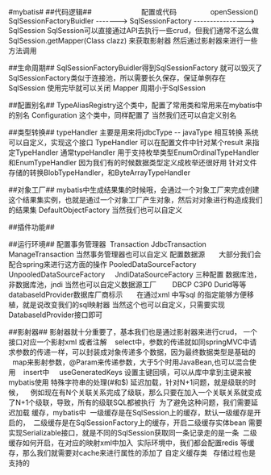 #mybatis#
##代码逻辑##
                         配置或代码                  openSession()
SqlSessionFactoryBuidler -------> SqlSessionFactory ----------------> SqlSession
SqlSession可以直接通过API去执行一些crud，但我们通常不这么做
SqlSession.getMapper(Class clazz) 来获取影射器
然后通过影射器来进行一些方法调用

##生命周期##
SqlSessionFactoryBuidler得到SqlSessionFactory 就可以毁灭了
SqlSessionFactory类似于连接池，所以需要长久保存，保证单例存在
SqlSession  使用完毕就可以关闭
Mapper  周期小于SqlSession

##配置别名##
TypeAliasRegistry这个类中，配置了常用类和常用来在mybatis中的别名
Configuration 这个类中，同样配置了
当然我们还可以自定义别名

##类型转换##
typeHandler 主要是用来将jdbcType -- javaType 相互转换
系统可以自定义，实现这个接口 TypeHandler
可以在配置文件中针对某个result 来指定TypeHandler
通常typeHandler 用于支持枚举类型EnumOrdinalTypeHandler 和EnumTypeHandler 因为我们有的时候数据类型定义成枚举还很好用
针对文件存储的转换BlobTypeHandler，和ByteArrayTypeHandler

##对象工厂##
mybatis中生成结果集的时候哦，会通过一个对象工厂来完成创建这个结果集实例，也就是通过一个对象工厂产生对象，然后对对象进行构造成我们的结果集
DefaultObjectFactory
当然我们也可以自定义

##插件功能##

##运行环境##
配置事务管理器  Transaction       JdbcTransaction    ManageTransaction
 当然事务管理器也可以自定义
配置数据源       大部分我们会配合spring来进行这方面的操作
 PooledDataSourceFactory     UnpooledDataSourceFactory     JndiDataSourceFactory 三种配置
 数据库池，非数据库池，jndi
 当然也可以自定义数据源工厂        DBCP C3P0 Durid等等
 databaseIdProvider数据库厂商标示       在通过xml 中写sql 的指定能够方便移植，就是说改变我们的sql映射器
 当然这个也可以自定义，只需要实现DatabaseIdProvider接口即可
 
##影射器##
影射器就十分重要了，基本我们也是通过影射器来进行crud，
一个接口对应一个影射xml 或者注解
    select中，参数的传递就如同springMVC中请求参数的传递一样，可以封装成对象传递多个数据，因为最终数据类型是基础的
     map来影射参数，@Param来传递参数，大于5个时用JavaBean,也可以混合使用
    insert中
     useGeneratedKeys 设置主键回填，可以从库中拿到主键来被mybatis使用
特殊字符串的处理(#和$)
延迟加载，针对N+1问题，就是级联的时候，
    例如现在有N个关联关系完成了级联，那么只要在加入一个关联关系就变成了N+1个级联，导致，所有的级联SQL都被执行
  为了避免这种问题，我们需要延迟加载
缓存，mybatis中
  一级缓存是在SqlSession上的缓存，默认一级缓存是开启的，
  二级缓存是在SqlSessionFactory上的缓存，开启二级缓存实体bean 需要实现Serializable接口，就是不同的SqlSession获取同一条记录走的是一条
  二级缓存如何开启，在对应的映射xml中加入<cache/>
  实际环境中，我们都会配置redis 等缓存，那么我们就需要对cache来进行属性的添加了 自定义缓存类  
存储过程也是支持的

 
